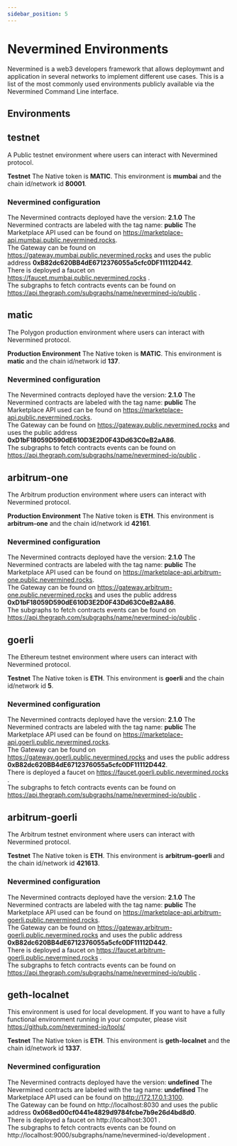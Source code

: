 ```yaml
---
sidebar_position: 5
---
```


# Nevermined Environments

Nevermined is a web3 developers framework that allows deploymwnt and application in several networks to implement different use cases. This is a list of the most commonly used environments publicly available via the Nevermined Command Line interface.

## Environments


 

## testnet
A Public testnet environment where users can interact with Nevermined protocol.<br/>

 **Testnet** 
The Native token is **MATIC**. This environment is **mumbai** and the chain id/network id **80001**. <br/>

### Nevermined configuration 

 The Nevermined contracts deployed have the version: **2.1.0**  The Nevermined contracts are labeled with the tag name: **public** 
The Marketplace API used can be found on https://marketplace-api.mumbai.public.nevermined.rocks. <br/>
The Gateway can be found on https://gateway.mumbai.public.nevermined.rocks and uses the public address **0xB82dc620BB4dE6712376055a5cfc0DF11112D442**.<br/>
 There is deployed a faucet on https://faucet.mumbai.public.nevermined.rocks .<br/> The subgraphs to fetch contracts events can be found on https://api.thegraph.com/subgraphs/name/nevermined-io/public .<br/>


 

## matic
The Polygon production environment where users can interact with Nevermined protocol.<br/>

 **Production Environment** 
The Native token is **MATIC**. This environment is **matic** and the chain id/network id **137**. <br/>

### Nevermined configuration 

 The Nevermined contracts deployed have the version: **2.1.0**  The Nevermined contracts are labeled with the tag name: **public** 
The Marketplace API used can be found on https://marketplace-api.public.nevermined.rocks. <br/>
The Gateway can be found on https://gateway.public.nevermined.rocks and uses the public address **0xD1bF18059D590dE610D3E2D0F43Dd63C0eB2aA86**.<br/>
 The subgraphs to fetch contracts events can be found on https://api.thegraph.com/subgraphs/name/nevermined-io/public .<br/>


 

## arbitrum-one
The Arbitrum production environment where users can interact with Nevermined protocol.<br/>

 **Production Environment** 
The Native token is **ETH**. This environment is **arbitrum-one** and the chain id/network id **42161**. <br/>

### Nevermined configuration 

 The Nevermined contracts deployed have the version: **2.1.0**  The Nevermined contracts are labeled with the tag name: **public** 
The Marketplace API used can be found on https://marketplace-api.arbitrum-one.public.nevermined.rocks. <br/>
The Gateway can be found on https://gateway.arbitrum-one.public.nevermined.rocks and uses the public address **0xD1bF18059D590dE610D3E2D0F43Dd63C0eB2aA86**.<br/>
 The subgraphs to fetch contracts events can be found on https://api.thegraph.com/subgraphs/name/nevermined-io/public .<br/>


 

## goerli
The Ethereum testnet environment where users can interact with Nevermined protocol.<br/>

 **Testnet** 
The Native token is **ETH**. This environment is **goerli** and the chain id/network id **5**. <br/>

### Nevermined configuration 

 The Nevermined contracts deployed have the version: **2.1.0**  The Nevermined contracts are labeled with the tag name: **public** 
The Marketplace API used can be found on https://marketplace-api.goerli.public.nevermined.rocks. <br/>
The Gateway can be found on https://gateway.goerli.public.nevermined.rocks and uses the public address **0xB82dc620BB4dE6712376055a5cfc0DF11112D442**.<br/>
 There is deployed a faucet on https://faucet.goerli.public.nevermined.rocks .<br/> The subgraphs to fetch contracts events can be found on https://api.thegraph.com/subgraphs/name/nevermined-io/public .<br/>


 

## arbitrum-goerli
The Arbitrum testnet environment where users can interact with Nevermined protocol.<br/>

 **Testnet** 
The Native token is **ETH**. This environment is **arbitrum-goerli** and the chain id/network id **421613**. <br/>

### Nevermined configuration 

 The Nevermined contracts deployed have the version: **2.1.0**  The Nevermined contracts are labeled with the tag name: **public** 
The Marketplace API used can be found on https://marketplace-api.arbitrum-goerli.public.nevermined.rocks. <br/>
The Gateway can be found on https://gateway.arbitrum-goerli.public.nevermined.rocks and uses the public address **0xB82dc620BB4dE6712376055a5cfc0DF11112D442**.<br/>
 There is deployed a faucet on https://faucet.arbitrum-goerli.public.nevermined.rocks .<br/> The subgraphs to fetch contracts events can be found on https://api.thegraph.com/subgraphs/name/nevermined-io/public .<br/>


 

## geth-localnet
This environment is used for local development. If you want to have a fully functional environment running in your computer, please visit https://github.com/nevermined-io/tools/<br/>

 **Testnet** 
The Native token is **ETH**. This environment is **geth-localnet** and the chain id/network id **1337**. <br/>

### Nevermined configuration 

 The Nevermined contracts deployed have the version: **undefined**  The Nevermined contracts are labeled with the tag name: **undefined** 
The Marketplace API used can be found on http://172.17.0.1:3100. <br/>
The Gateway can be found on http://localhost:8030 and uses the public address **0x068ed00cf0441e4829d9784fcbe7b9e26d4bd8d0**.<br/>
 There is deployed a faucet on http://localhost:3001 .<br/> The subgraphs to fetch contracts events can be found on http://localhost:9000/subgraphs/name/nevermined-io/development .<br/>











